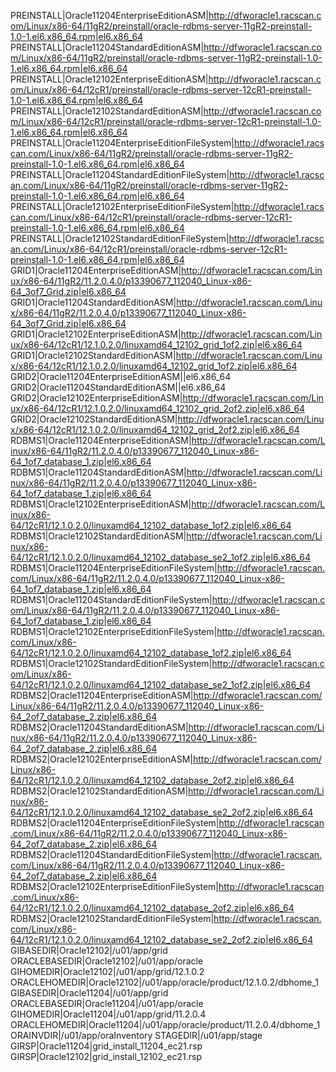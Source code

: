 PREINSTALL|Oracle11204EnterpriseEditionASM|http://dfworacle1.racscan.com/Linux/x86-64/11gR2/preinstall/oracle-rdbms-server-11gR2-preinstall-1.0-1.el6.x86_64.rpm|el6.x86_64
PREINSTALL|Oracle11204StandardEditionASM|http://dfworacle1.racscan.com/Linux/x86-64/11gR2/preinstall/oracle-rdbms-server-11gR2-preinstall-1.0-1.el6.x86_64.rpm|el6.x86_64
PREINSTALL|Oracle12102EnterpriseEditionASM|http://dfworacle1.racscan.com/Linux/x86-64/12cR1/preinstall/oracle-rdbms-server-12cR1-preinstall-1.0-1.el6.x86_64.rpm|el6.x86_64
PREINSTALL|Oracle12102StandardEditionASM|http://dfworacle1.racscan.com/Linux/x86-64/12cR1/preinstall/oracle-rdbms-server-12cR1-preinstall-1.0-1.el6.x86_64.rpm|el6.x86_64
PREINSTALL|Oracle11204EnterpriseEditionFileSystem|http://dfworacle1.racscan.com/Linux/x86-64/11gR2/preinstall/oracle-rdbms-server-11gR2-preinstall-1.0-1.el6.x86_64.rpm|el6.x86_64
PREINSTALL|Oracle11204StandardEditionFileSystem|http://dfworacle1.racscan.com/Linux/x86-64/11gR2/preinstall/oracle-rdbms-server-11gR2-preinstall-1.0-1.el6.x86_64.rpm|el6.x86_64
PREINSTALL|Oracle12102EnterpriseEditionFileSystem|http://dfworacle1.racscan.com/Linux/x86-64/12cR1/preinstall/oracle-rdbms-server-12cR1-preinstall-1.0-1.el6.x86_64.rpm|el6.x86_64
PREINSTALL|Oracle12102StandardEditionFileSystem|http://dfworacle1.racscan.com/Linux/x86-64/12cR1/preinstall/oracle-rdbms-server-12cR1-preinstall-1.0-1.el6.x86_64.rpm|el6.x86_64
GRID1|Oracle11204EnterpriseEditionASM|http://dfworacle1.racscan.com/Linux/x86-64/11gR2/11.2.0.4.0/p13390677_112040_Linux-x86-64_3of7_Grid.zip|el6.x86_64
GRID1|Oracle11204StandardEditionASM|http://dfworacle1.racscan.com/Linux/x86-64/11gR2/11.2.0.4.0/p13390677_112040_Linux-x86-64_3of7_Grid.zip|el6.x86_64
GRID1|Oracle12102EnterpriseEditionASM|http://dfworacle1.racscan.com/Linux/x86-64/12cR1/12.1.0.2.0/linuxamd64_12102_grid_1of2.zip|el6.x86_64
GRID1|Oracle12102StandardEditionASM|http://dfworacle1.racscan.com/Linux/x86-64/12cR1/12.1.0.2.0/linuxamd64_12102_grid_1of2.zip|el6.x86_64
GRID2|Oracle11204EnterpriseEditionASM|<NONE>|el6.x86_64
GRID2|Oracle11204StandardEditionASM|<NONE>|el6.x86_64
GRID2|Oracle12102EnterpriseEditionASM|http://dfworacle1.racscan.com/Linux/x86-64/12cR1/12.1.0.2.0/linuxamd64_12102_grid_2of2.zip|el6.x86_64
GRID2|Oracle12102StandardEditionASM|http://dfworacle1.racscan.com/Linux/x86-64/12cR1/12.1.0.2.0/linuxamd64_12102_grid_2of2.zip|el6.x86_64
RDBMS1|Oracle11204EnterpriseEditionASM|http://dfworacle1.racscan.com/Linux/x86-64/11gR2/11.2.0.4.0/p13390677_112040_Linux-x86-64_1of7_database_1.zip|el6.x86_64
RDBMS1|Oracle11204StandardEditionASM|http://dfworacle1.racscan.com/Linux/x86-64/11gR2/11.2.0.4.0/p13390677_112040_Linux-x86-64_1of7_database_1.zip|el6.x86_64
RDBMS1|Oracle12102EnterpriseEditionASM|http://dfworacle1.racscan.com/Linux/x86-64/12cR1/12.1.0.2.0/linuxamd64_12102_database_1of2.zip|el6.x86_64
RDBMS1|Oracle12102StandardEditionASM|http://dfworacle1.racscan.com/Linux/x86-64/12cR1/12.1.0.2.0/linuxamd64_12102_database_se2_1of2.zip|el6.x86_64
RDBMS1|Oracle11204EnterpriseEditionFileSystem|http://dfworacle1.racscan.com/Linux/x86-64/11gR2/11.2.0.4.0/p13390677_112040_Linux-x86-64_1of7_database_1.zip|el6.x86_64
RDBMS1|Oracle11204StandardEditionFileSystem|http://dfworacle1.racscan.com/Linux/x86-64/11gR2/11.2.0.4.0/p13390677_112040_Linux-x86-64_1of7_database_1.zip|el6.x86_64
RDBMS1|Oracle12102EnterpriseEditionFileSystem|http://dfworacle1.racscan.com/Linux/x86-64/12cR1/12.1.0.2.0/linuxamd64_12102_database_1of2.zip|el6.x86_64
RDBMS1|Oracle12102StandardEditionFileSystem|http://dfworacle1.racscan.com/Linux/x86-64/12cR1/12.1.0.2.0/linuxamd64_12102_database_se2_1of2.zip|el6.x86_64
RDBMS2|Oracle11204EnterpriseEditionASM|http://dfworacle1.racscan.com/Linux/x86-64/11gR2/11.2.0.4.0/p13390677_112040_Linux-x86-64_2of7_database_2.zip|el6.x86_64
RDBMS2|Oracle11204StandardEditionASM|http://dfworacle1.racscan.com/Linux/x86-64/11gR2/11.2.0.4.0/p13390677_112040_Linux-x86-64_2of7_database_2.zip|el6.x86_64
RDBMS2|Oracle12102EnterpriseEditionASM|http://dfworacle1.racscan.com/Linux/x86-64/12cR1/12.1.0.2.0/linuxamd64_12102_database_2of2.zip|el6.x86_64
RDBMS2|Oracle12102StandardEditionASM|http://dfworacle1.racscan.com/Linux/x86-64/12cR1/12.1.0.2.0/linuxamd64_12102_database_se2_2of2.zip|el6.x86_64
RDBMS2|Oracle11204EnterpriseEditionFileSystem|http://dfworacle1.racscan.com/Linux/x86-64/11gR2/11.2.0.4.0/p13390677_112040_Linux-x86-64_2of7_database_2.zip|el6.x86_64
RDBMS2|Oracle11204StandardEditionFileSystem|http://dfworacle1.racscan.com/Linux/x86-64/11gR2/11.2.0.4.0/p13390677_112040_Linux-x86-64_2of7_database_2.zip|el6.x86_64
RDBMS2|Oracle12102EnterpriseEditionFileSystem|http://dfworacle1.racscan.com/Linux/x86-64/12cR1/12.1.0.2.0/linuxamd64_12102_database_2of2.zip|el6.x86_64
RDBMS2|Oracle12102StandardEditionFileSystem|http://dfworacle1.racscan.com/Linux/x86-64/12cR1/12.1.0.2.0/linuxamd64_12102_database_se2_2of2.zip|el6.x86_64
GIBASEDIR|Oracle12102|/u01/app/grid
ORACLEBASEDIR|Oracle12102|/u01/app/oracle
GIHOMEDIR|Oracle12102|/u01/app/grid/12.1.0.2
ORACLEHOMEDIR|Oracle12102|/u01/app/oracle/product/12.1.0.2/dbhome_1
GIBASEDIR|Oracle11204|/u01/app/grid
ORACLEBASEDIR|Oracle11204|/u01/app/oracle
GIHOMEDIR|Oracle11204|/u01/app/grid/11.2.0.4
ORACLEHOMEDIR|Oracle11204|/u01/app/oracle/product/11.2.0.4/dbhome_1
ORAINVDIR|/u01/app/oraInventory
STAGEDIR|/u01/app/stage
GIRSP|Oracle11204|grid_install_11204_ec21.rsp
GIRSP|Oracle12102|grid_install_12102_ec21.rsp
